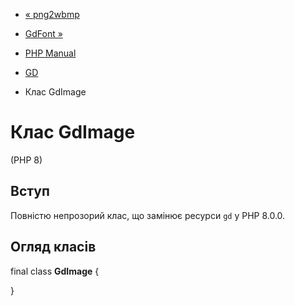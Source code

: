- [« png2wbmp](function.png2wbmp.md)
- [GdFont »](class.gdfont.md)

- [PHP Manual](index.md)
- [GD](book.image.md)
- Клас GdImage

# Клас GdImage

(PHP 8)

## Вступ

Повністю непрозорий клас, що замінює ресурси `gd` у PHP 8.0.0.

## Огляд класів

final class **GdImage** {

}
